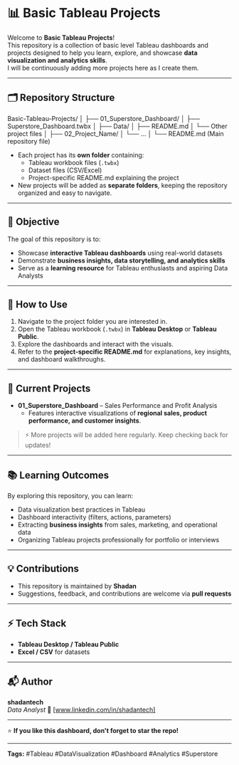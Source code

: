 # 📊 Basic Tableau Projects

Welcome to **Basic Tableau Projects**!  
This repository is a collection of basic level Tableau dashboards and projects designed to help you learn, explore, and showcase **data visualization and analytics skills**.  
I will be continuously adding more projects here as I create them.

---

## 🗂 Repository Structure

Basic-Tableau-Projects/
│
├── 01_Superstore_Dashboard/
│ ├── Superstore_Dashboard.twbx
│ ├── Data/
│ ├── README.md
│ └── Other project files
│
├── 02_Project_Name/
│ └── ...
│
└── README.md (Main repository file)

- Each project has its **own folder** containing:
  - Tableau workbook files (`.twbx`)
  - Dataset files (CSV/Excel)
  - Project-specific README.md explaining the project  
- New projects will be added as **separate folders**, keeping the repository organized and easy to navigate.

---

## 🚀 Objective

The goal of this repository is to:

- Showcase **interactive Tableau dashboards** using real-world datasets  
- Demonstrate **business insights, data storytelling, and analytics skills**  
- Serve as a **learning resource** for Tableau enthusiasts and aspiring Data Analysts  

---

## 📌 How to Use

1. Navigate to the project folder you are interested in.  
2. Open the Tableau workbook (`.twbx`) in **Tableau Desktop** or **Tableau Public**.  
3. Explore the dashboards and interact with the visuals.  
4. Refer to the **project-specific README.md** for explanations, key insights, and dashboard walkthroughs.

---

## 🧩 Current Projects

- **01_Superstore_Dashboard** – Sales Performance and Profit Analysis  
  - Features interactive visualizations of **regional sales, product performance, and customer insights**.  

> ⚡ More projects will be added here regularly. Keep checking back for updates!

---

## 📚 Learning Outcomes

By exploring this repository, you can learn:

- Data visualization best practices in Tableau  
- Dashboard interactivity (filters, actions, parameters)  
- Extracting **business insights** from sales, marketing, and operational data  
- Organizing Tableau projects professionally for portfolio or interviews  

---

## 💡 Contributions

- This repository is maintained by **Shadan**  
- Suggestions, feedback, and contributions are welcome via **pull requests**  

---

## ⚡ Tech Stack

- **Tableau Desktop / Tableau Public**  
- **Excel / CSV** for datasets  

---

## 📬 Author

**shadantech**  
_Data Analyst_
🔗 [www.linkedin.com/in/shadantech]

---

⭐ **If you like this dashboard, don't forget to star the repo!**

---

**Tags:** #Tableau #DataVisualization #Dashboard #Analytics #Superstore